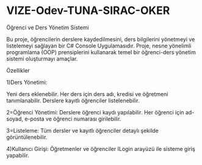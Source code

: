 # VIZE-Odev-TUNA-SIRAC-OKER
Öğrenci ve Ders Yönetim Sistemi

Bu proje, öğrencilerin derslere kaydedilmesini, ders bilgilerini yönetmeyi ve listelemeyi sağlayan bir C# Console Uygulamasıdır. Proje, nesne yönelimli programlama (OOP) prensiplerini kullanarak temel bir öğrenci-ders yönetim sistemi oluşturmayı amaçlar.

Özellikler

1)Ders Yönetimi:

Yeni ders eklenebilir.
Her ders için ders adı, kredisi ve öğretmeni tanımlanabilir.
Derslere kayıtlı öğrenciler listelenebilir.

2=Öğrenci Yönetimi:
Derslere öğrenci kaydı yapılabilir.
Her öğrenci için ad-soyad, e-posta ve öğrenci numarası girilebilir.

3=Listeleme:
Tüm dersler ve kayıtlı öğrenciler detaylı şekilde görüntülenebilir.

4)Kullanıcı Girişi:
Öğretmenler ve öğrenciler ILogin arayüzü ile sisteme giriş yapabilir.
